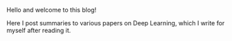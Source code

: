 Hello and welcome to this blog!

Here I post summaries to various papers on Deep Learning, which I write for myself after reading it.
